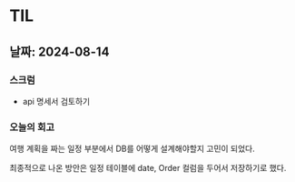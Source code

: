 # TIL
## 날짜: 2024-08-14

### 스크럼
* api 명세서 검토하기

### 오늘의 회고
여행 계획을 짜는 일정 부분에서 DB를 어떻게 설계해야할지 고민이 되었다.

최종적으로 나온 방안은 일정 테이블에 date, Order 컬럼을 두어서 저장하기로 했다.